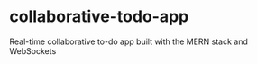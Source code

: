 # collaborative-todo-app
Real-time collaborative to-do app built with the MERN stack and WebSockets
